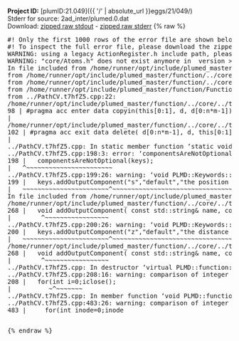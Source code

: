 **Project ID:** [plumID:21.049]({{ '/' | absolute_url }}eggs/21/049/)  
Stderr for source:  2ad_inter/plumed.0.dat   
Download: [zipped raw stdout](plumed.0.dat.plumed_master.stdout.txt.zip) - [zipped raw stderr](plumed.0.dat.plumed_master.stderr.txt.zip) 
{% raw %}
<pre>
#! Only the first 1000 rows of the error file are shown below
#! To inspect the full error file, please download the zipped raw stderr file above
WARNING: using a legacy ActionRegister.h include path, please use <<#include "core/ActionRegister.h">>
WARNING: "core/Atoms.h" does not exist anymore in  version >=2.10, you should change your code.
In file included from /home/runner/opt/include/plumed_master/function/../core/../tools/Tools.h:27,
from /home/runner/opt/include/plumed_master/function/../core/Action.h:28,
from /home/runner/opt/include/plumed_master/function/../core/ActionWithValue.h:25,
from /home/runner/opt/include/plumed_master/function/Function.h:25,
from ../PathCV.t7hfZ5.cpp:22:
/home/runner/opt/include/plumed_master/function/../core/../tools/Tensor.h:98: warning: ignoring ‘#pragma acc enter’ [-Wunknown-pragmas]
98 | #pragma acc enter data copyin(this[0:1], d, d[0:n*m-1])
|
/home/runner/opt/include/plumed_master/function/../core/../tools/Tensor.h:102: warning: ignoring ‘#pragma acc exit’ [-Wunknown-pragmas]
102 | #pragma acc exit data delete( d[0:n*m-1], d, this[0:1])
|
../PathCV.t7hfZ5.cpp: In static member function ‘static void PLMD::function::PathCV::registerKeywords(PLMD::Keywords&)’:
../PathCV.t7hfZ5.cpp:198:3: error: ‘componentsAreNotOptional’ was not declared in this scope
198 |   componentsAreNotOptional(keys);
|   ^~~~~~~~~~~~~~~~~~~~~~~~
../PathCV.t7hfZ5.cpp:199:26: warning: ‘void PLMD::Keywords::addOutputComponent(const std::string&, const std::string&, const std::string&)’ is deprecated: Use addOutputComponent with four argument and specify valid types for value from scalar/vector/matrix/grid [-Wdeprecated-declarations]
199 |   keys.addOutputComponent("s","default","the position on the path");
|   ~~~~~~~~~~~~~~~~~~~~~~~^~~~~~~~~~~~~~~~~~~~~~~~~~~~~~~~~~~~~~~~~~
In file included from /home/runner/opt/include/plumed_master/function/../core/Action.h:27:
/home/runner/opt/include/plumed_master/function/../core/../tools/Keywords.h:268:8: note: declared here
268 |   void addOutputComponent( const std::string& name, const std::string& key, const std::string& descr );
|        ^~~~~~~~~~~~~~~~~~
../PathCV.t7hfZ5.cpp:200:26: warning: ‘void PLMD::Keywords::addOutputComponent(const std::string&, const std::string&, const std::string&)’ is deprecated: Use addOutputComponent with four argument and specify valid types for value from scalar/vector/matrix/grid [-Wdeprecated-declarations]
200 |   keys.addOutputComponent("z","default","the distance from the path");
|   ~~~~~~~~~~~~~~~~~~~~~~~^~~~~~~~~~~~~~~~~~~~~~~~~~~~~~~~~~~~~~~~~~~~
/home/runner/opt/include/plumed_master/function/../core/../tools/Keywords.h:268:8: note: declared here
268 |   void addOutputComponent( const std::string& name, const std::string& key, const std::string& descr );
|        ^~~~~~~~~~~~~~~~~~
../PathCV.t7hfZ5.cpp: In destructor ‘virtual PLMD::function::PathCV::~PathCV()’:
../PathCV.t7hfZ5.cpp:208:16: warning: comparison of integer expressions of different signedness: ‘int’ and ‘unsigned int’ [-Wsign-compare]
208 |   for(int i=0;i<mw_n_;++i){
|               ~^~~~~~
../PathCV.t7hfZ5.cpp: In constructor ‘PLMD::function::PathCV::PathCV(const PLMD::ActionOptions&)’:
../PathCV.t7hfZ5.cpp:236:16: warning: comparison of integer expressions of different signedness: ‘int’ and ‘unsigned int’ [-Wsign-compare]
236 |   for(int i=0;i<mw_n_;++i){
|               ~^~~~~~
../PathCV.t7hfZ5.cpp:259:11: warning: comparison of integer expressions of different signedness: ‘int’ and ‘unsigned int’ [-Wsign-compare]
259 |       if(i==mw_id_) ifiles[i]->close();
|          ~^~~~~~~~
../PathCV.t7hfZ5.cpp: In member function ‘void PLMD::function::PathCV::generatePath()’:
../PathCV.t7hfZ5.cpp:483:26: warning: comparison of integer expressions of different signedness: ‘int’ and ‘unsigned int’ [-Wsign-compare]
483 |     for(int inode=0;inode<nnodes;inode++){
|                     ~~~~~^~~~~~~
../PathCV.t7hfZ5.cpp: In member function ‘void PLMD::function::PathCV::readMultipleWalkers()’:
../PathCV.t7hfZ5.cpp:941:16: warning: comparison of integer expressions of different signedness: ‘int’ and ‘unsigned int’ [-Wsign-compare]
941 |   for(int i=0;i<mw_n_;++i){
|               ~^~~~~~
../PathCV.t7hfZ5.cpp:942:9: warning: comparison of integer expressions of different signedness: ‘int’ and ‘unsigned int’ [-Wsign-compare]
942 |     if(i==mw_id_) continue;
|        ~^~~~~~~~
../PathCV.t7hfZ5.cpp:957:5: error: invalid use of incomplete type ‘class PLMD::Communicator’
957 |     comm.Barrier();
|     ^~~~
In file included from /home/runner/opt/include/plumed_master/function/../core/../tools/OFile.h:25,
from /home/runner/opt/include/plumed_master/function/../core/../tools/Log.h:25,
from /home/runner/opt/include/plumed_master/function/../core/Action.h:30:
/home/runner/opt/include/plumed_master/function/../core/../tools/FileBase.h:29:7: note: forward declaration of ‘class PLMD::Communicator’
29 | class Communicator;
|       ^~~~~~~~~~~~
../PathCV.t7hfZ5.cpp:958:5: error: invalid use of incomplete type ‘class PLMD::Communicator’
958 |     multi_sim_comm.Barrier();
|     ^~~~~~~~~~~~~~
/home/runner/opt/include/plumed_master/function/../core/../tools/FileBase.h:29:7: note: forward declaration of ‘class PLMD::Communicator’
29 | class Communicator;
|       ^~~~~~~~~~~~
terminate called after throwing an instance of 'PLMD::Plumed::ExceptionError'
what():
(core/PlumedMain.cpp:1502) void PLMD::PlumedMain::load(const std::string&)
An error happened while executing command env PLUMED_ROOT='/home/runner/opt/lib/plumed_master' PLUMED_VERSION='2.11.0-dev' PLUMED_HTMLDIR='/home/runner/opt/share/doc/plumed_master' PLUMED_INCLUDEDIR='/home/runner/opt/include' PLUMED_PROGRAM_NAME='plumed_master' PLUMED_IS_INSTALLED='yes' "/home/runner/opt/lib/plumed_master"/scripts/mklib.sh -n -o ./../PathCV.2.11.0-dev.so ../PathCV.cpp

[pkrvm7jw40e0xgp:10264] *** Process received signal ***
[pkrvm7jw40e0xgp:10264] Signal: Aborted (6)
[pkrvm7jw40e0xgp:10264] Signal code:  (-6)
[pkrvm7jw40e0xgp:10264] [ 0] /lib/x86_64-linux-gnu/libc.so.6(+0x45330)[0x7fd7fac45330]
[pkrvm7jw40e0xgp:10264] [ 1] /lib/x86_64-linux-gnu/libc.so.6(pthread_kill+0x11c)[0x7fd7fac9eb2c]
[pkrvm7jw40e0xgp:10264] [ 2] /lib/x86_64-linux-gnu/libc.so.6(gsignal+0x1e)[0x7fd7fac4527e]
[pkrvm7jw40e0xgp:10264] [ 3] /lib/x86_64-linux-gnu/libc.so.6(abort+0xdf)[0x7fd7fac288ff]
[pkrvm7jw40e0xgp:10264] [ 4] /lib/x86_64-linux-gnu/libstdc++.so.6(+0xa5ff5)[0x7fd7fb0a5ff5]
[pkrvm7jw40e0xgp:10264] [ 5] /lib/x86_64-linux-gnu/libstdc++.so.6(+0xbb0da)[0x7fd7fb0bb0da]
[pkrvm7jw40e0xgp:10264] [ 6] /lib/x86_64-linux-gnu/libstdc++.so.6(_ZSt10unexpectedv+0x0)[0x7fd7fb0a5a55]
[pkrvm7jw40e0xgp:10264] [ 7] /lib/x86_64-linux-gnu/libstdc++.so.6(+0xa5a6f)[0x7fd7fb0a5a6f]
[pkrvm7jw40e0xgp:10264] [ 8] plumed_master(+0x146dd)[0x5619c47a06dd]
[pkrvm7jw40e0xgp:10264] [ 9] /lib/x86_64-linux-gnu/libc.so.6(+0x2a1ca)[0x7fd7fac2a1ca]
[pkrvm7jw40e0xgp:10264] [10] /lib/x86_64-linux-gnu/libc.so.6(__libc_start_main+0x8b)[0x7fd7fac2a28b]
[pkrvm7jw40e0xgp:10264] [11] plumed_master(+0x15365)[0x5619c47a1365]
[pkrvm7jw40e0xgp:10264] *** End of error message ***
</pre>
{% endraw %}
